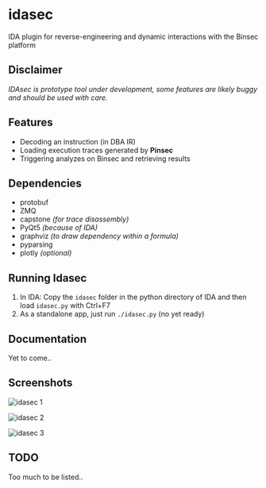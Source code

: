 # idasec

IDA plugin for reverse-engineering and dynamic interactions with the Binsec platform

## Disclaimer

*IDAsec is prototype tool under development, some features are likely buggy and should be used with care.*

## Features

* Decoding an instruction (in DBA IR)
* Loading execution traces generated by **Pinsec**
* Triggering analyzes on Binsec and retrieving results

## Dependencies

* protobuf
* ZMQ
* capstone *(for trace disassembly)*
* PyQt5   *(because of IDA)*
* graphviz *(to draw dependency within a formula)*
* pyparsing
* plotly   *(optional)*

## Running Idasec

1. In IDA: Copy the `idasec` folder in the python directory of IDA and then load `idasec.py` with Ctrl+F7
2. As a standalone app, just run `./idasec.py` (no yet ready)

## Documentation

Yet to come..

## Screenshots

![idasec 1](https://raw.github.com/RobinDavid/idasec/master/screenshot/idasec1.png)

![idasec 2](https://raw.github.com/RobinDavid/idasec/master/screenshot/idasec2.png)

![idasec 3](https://raw.github.com/RobinDavid/idasec/master/screenshot/idasec3.png)

## TODO

Too much to be listed..
